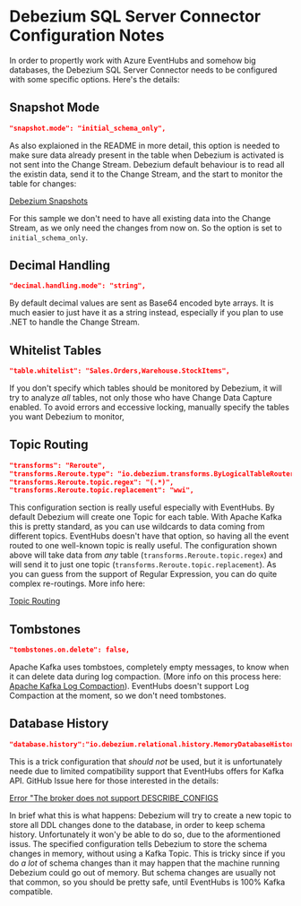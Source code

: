 # Debezium SQL Server Connector Configuration Notes

In order to propertly work with Azure EventHubs and somehow big databases, the Debezium SQL Server Connector needs to be configured with some specific options. Here's the details:

## Snapshot Mode

```json
"snapshot.mode": "initial_schema_only",
```

As also explaioned in the README in more detail, this option is needed to make sure data already present in the table when Debezium is activated is not sent into the Change Stream. Debezium default behaviour is to read all the existin data, send it to the Change Stream, and the start to monitor the table for changes:

[Debezium Snapshots](https://debezium.io/docs/connectors/sqlserver/#snapshots)

For this sample we don't need to have all existing data into the Change Stream, as we only need the changes from now on. So the option is set to `initial_schema_only`.

## Decimal Handling

``` json
"decimal.handling.mode": "string",
```

By default decimal values are sent as Base64 encoded byte arrays. It is much easier to just have it as a string instead, especially if you plan to use .NET to handle the Change Stream.

## Whitelist Tables

```json
"table.whitelist": "Sales.Orders,Warehouse.StockItems",
```

If you don't specify which tables should be monitored by Debezium, it will try to analyze *all* tables, not only those who have Change Data Capture enabled. To avoid errors and eccessive locking, manually specify the tables you want Debezium to monitor,

## Topic Routing

```json
"transforms": "Reroute",
"transforms.Reroute.type": "io.debezium.transforms.ByLogicalTableRouter",
"transforms.Reroute.topic.regex": "(.*)",
"transforms.Reroute.topic.replacement": "wwi",
```

This configuration section is really useful especially with EventHubs. By default Debezium will create one Topic for each table. With Apache Kafka this is pretty standard, as you can use wildcards to data coming from different topics. EventHubs doesn't have that option, so having all the event routed to one well-known topic is really useful. The configuration shown above will take data from *any* table (`transforms.Reroute.topic.regex`) and will send it to just one topic (`transforms.Reroute.topic.replacement`). As you can guess from the support of Regular Expression, you can do quite complex re-routings. More info here:

[Topic Routing](https://debezium.io/docs/configuration/topic-routing/)

## Tombstones

```json
"tombstones.on.delete": false,
```

Apache Kafka uses tombstoes, completely empty messages, to know when it can delete data during log compaction. (More info on this process here: [Apache Kafka Log Compaction](http://cloudurable.com/blog/kafka-architecture-log-compaction/index.html)). EventHubs doesn't support Log Compaction at the moment, so we don't need tombstones.

## Database History

```json
"database.history":"io.debezium.relational.history.MemoryDatabaseHistory"
```

This is a trick configuration that *should not* be used, but it is unfortunately neede due to limited compatibility support that EventHubs offers for Kafka API. GitHub Issue here for those interested in the details: 

[Error "The broker does not support DESCRIBE_CONFIGS](https://github.com/Azure/azure-event-hubs-for-kafka/issues/61)

In brief what this is what happens: Debezium will try to create a new topic to store all DDL changes done to the database, in order to keep schema history. Unfortunately it won'y be able to do so, due to the aformentioned issus. The specified configuration tells Debezium to store the schema changes in memory, without using a Kafka Topic. This is tricky since if you do *a lot* of schema changes than it may happen that the machine running Debezium could go out of memory. But schema changes are usually not that common, so you should be pretty safe, until EventHubs is 100% Kafka compatible.
